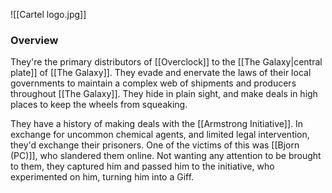 ![[Cartel logo.jpg]]
### Overview
They're the primary distributors of [[Overclock]] to the [[The Galaxy|central plate]] of [[The Galaxy]]. They evade and enervate the laws of their local governments to maintain a complex web of shipments and producers throughout [[The Galaxy]]. They hide in plain sight, and make deals in high places to keep the wheels from squeaking. 

They have a history of making deals with the [[Armstrong Initiative]]. In exchange for uncommon chemical agents, and limited legal intervention, they'd exchange their prisoners. One of the victims of this was [[Bjorn (PC)]], who slandered them online. Not wanting any attention to be brought to them, they captured him and passed him to the initiative, who experimented on him, turning him into a Giff. 